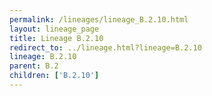 ```yaml
---
permalink: /lineages/lineage_B.2.10.html
layout: lineage_page
title: Lineage B.2.10
redirect_to: ../lineage.html?lineage=B.2.10
lineage: B.2.10
parent: B.2
children: ['B.2.10']
---
```

